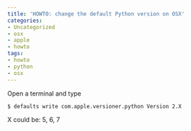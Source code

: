 ```yaml
---
title: 'HOWTO: change the default Python version on OSX'
categories:
- Uncategorized
- osx
- apple
- howto
tags:
- howto
- python
- osx
---
```

Open a terminal and type

```
$ defaults write com.apple.versioner.python Version 2.X
```

X could be: 5, 6, 7

